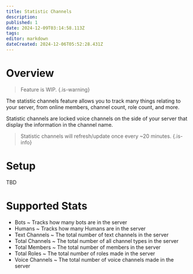 ```yaml
---
title: Statistic Channels
description: 
published: 1
date: 2024-12-09T03:14:58.113Z
tags: 
editor: markdown
dateCreated: 2024-12-06T05:52:28.431Z
---
```


# Overview
> Feature is WIP.
{.is-warning}

The statistic channels feature allows you to track many things relating to your server, from online members, channel count, role count, and more.

Statistic channels are locked voice channels on the side of your server that display the information in the channel name.

> Statistic channels will refresh/update once every ~20 minutes.
{.is-info}

# Setup
TBD

# Supported Stats
* Bots ~ Tracks how many bots are in the server
* Humans ~ Tracks how many Humans are in the server
* Text Channels ~ The total number of text channels in the server
* Total Channels ~ The total number of all channel types in the server
* Total Members ~ The total number of members in the server
* Total Roles ~ The total number of roles made in the server
* Voice Channels ~ The total number of voice channels made in the server